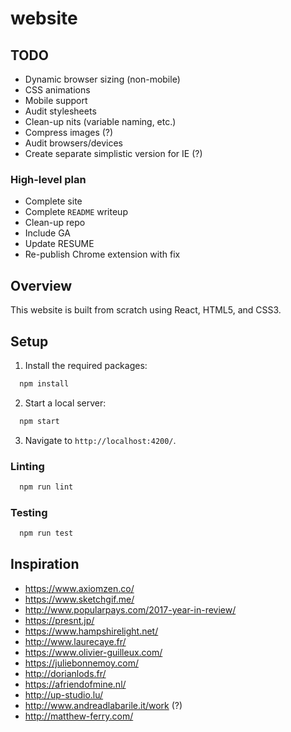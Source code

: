 # website

## TODO
+ Dynamic browser sizing (non-mobile)
+ CSS animations
+ Mobile support
+ Audit stylesheets
+ Clean-up nits (variable naming, etc.)
+ Compress images (?)
+ Audit browsers/devices
+ Create separate simplistic version for IE (?)

### High-level plan
+ Complete site
+ Complete `README` writeup
+ Clean-up repo
+ Include GA
+ Update RESUME
+ Re-publish Chrome extension with fix

## Overview
This website is built from scratch using React, HTML5, and CSS3.

## Setup
1. Install the required packages:
```javascript
  npm install
```
2. Start a local server:
```javascript
  npm start 
```
3. Navigate to `http://localhost:4200/`.

### Linting
```javascript
  npm run lint
```

### Testing
```javascript
  npm run test
```

## Inspiration
+ https://www.axiomzen.co/
+ https://www.sketchgif.me/
+ http://www.popularpays.com/2017-year-in-review/
+ https://presnt.jp/
+ https://www.hampshirelight.net/
+ http://www.laurecaye.fr/
+ https://www.olivier-guilleux.com/
+ https://juliebonnemoy.com/
+ http://dorianlods.fr/
+ https://afriendofmine.nl/
+ http://up-studio.lu/
+ http://www.andreadlabarile.it/work (?)
+ http://matthew-ferry.com/
